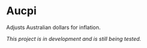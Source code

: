 # Aucpi

Adjusts Australian dollars for inflation.

*This project is in development and is still being tested.*
